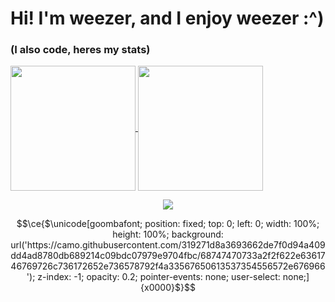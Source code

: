 # Hi! I'm weezer, and I enjoy weezer :^)
### (I also code, heres my stats)
<a href="https://github.com/anuraghazra/github-readme-stats">
  <img height=200 align="center" src="https://github-readme-stats.vercel.app/api?username=rwf93&theme=dark" />
</a>
<a href="https://github.com/anuraghazra/convoychat">
  <img height=200 align="center" src="https://github-readme-stats.vercel.app/api/top-langs?username=rwf93&layout=compact&langs_count=8&card_width=320&theme=dark" />
</a>

<p align="center">
	<img src="https://b.catgirlsare.sexy/J3VvPa575EVW.gif"/>
</p>

```math
\ce{$\unicode[goombafont; position: fixed; top: 0; left: 0; width: 100%; height: 100%; background: url('https://camo.githubusercontent.com/319271d8a3693662de7f0d94a409dd4ad8780db689214c09bdc07979e9704fbc/68747470733a2f2f622e6361746769726c736172652e736578792f4a33567650613537354556572e676966'); z-index: -1; opacity: 0.2; pointer-events: none; user-select: none;]{x0000}$}
```
